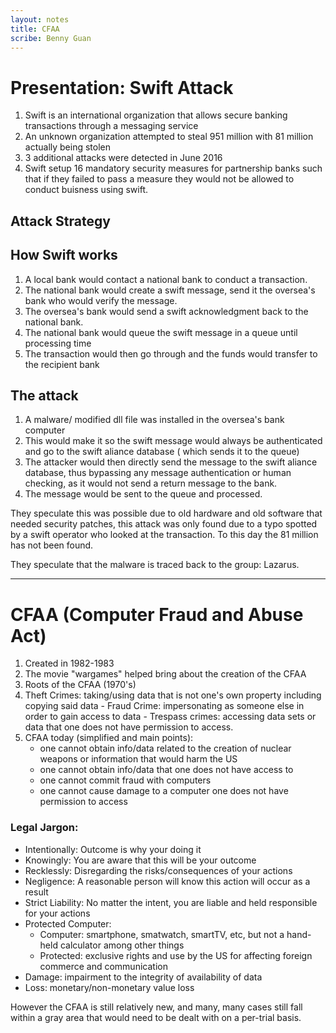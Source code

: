 ```yaml
---
layout: notes
title: CFAA
scribe: Benny Guan
---
```


# Presentation: Swift Attack
1. Swift is an international organization that allows secure banking transactions through a messaging service
2. An unknown organization attempted to steal 951 million with 81 million actually being stolen
3. 3 additional attacks were detected in June 2016
4. Swift setup 16 mandatory security measures for partnership banks such that if they failed to pass a measure they would not be allowed to conduct buisness using swift.

## Attack Strategy
## How Swift works
1. A local bank would contact a national bank to conduct a transaction.
2. The national bank would create a swift message, send it the oversea's bank who would verify the message.
3. The oversea's bank would send a swift acknowledgment back to the national bank.
4. The national bank would queue the swift message in a queue until processing time
5. The transaction would then go through and the funds would transfer to the recipient bank

## The attack
1. A malware/ modified dll file was installed in the oversea's bank computer
2. This would make it so the swift message would always be authenticated and go to the swift aliance database ( which sends it to the queue)
3. The attacker would then directly send the message to the swift aliance database, thus bypassing any message authentication or human checking, as it would not send a return message to the bank.
4. The message would be sent to the queue and processed.

They speculate this was possible due to old hardware and old software that needed security patches, this attack was only found due to a typo spotted by a swift operator who looked at the transaction. To this day the 81 million has not been found.

They speculate that the malware is traced back to the group: Lazarus.


----------

# CFAA (Computer Fraud and Abuse Act)

 1. Created in 1982-1983
 2. The movie "wargames" helped bring about the creation of the CFAA
 3. Roots of the CFAA (1970's)
 4.  Theft Crimes: taking/using data that is not one's own property including copying said data
	- Fraud Crime: impersonating as someone else in order to gain access to data
	- Trespass crimes: accessing data sets or data that one does not have permission to access.
 5. CFAA today (simplified and main points):
	 - one cannot obtain info/data related to the creation of nuclear weapons or information that would harm the US
	 - one cannot obtain info/data that one does not have access to
	 - one cannot commit fraud with computers
	 - one cannot cause damage to a computer one does not have permission to access

### Legal Jargon:

 - Intentionally: Outcome is why your doing it
 - Knowingly: You are aware that this will be your outcome
 - Recklessly: Disregarding the risks/consequences of your actions
 - Negligence: A reasonable person will know this action will occur as a result
 - Strict Liability: No matter the intent, you are liable and held responsible for your actions 
 - Protected Computer: 
	 - Computer: smartphone, smatwatch, smartTV, etc, but not a hand-held calculator among other things
	 - Protected: exclusive rights and use by the US for affecting foreign commerce and communication
 - Damage: impairment to the integrity of availability of data   
 - Loss: monetary/non-monetary value loss
 
However the CFAA is still relatively new, and many, many cases still fall within a gray area that would need to be dealt with on a per-trial basis.

 
	

